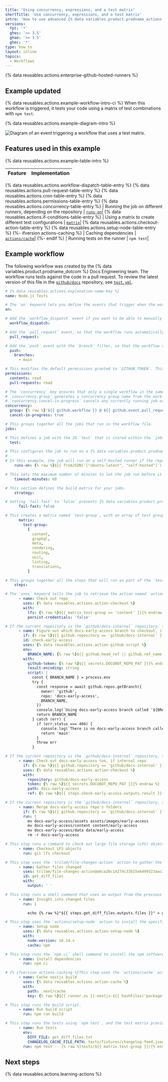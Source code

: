```yaml
---
title: 'Using concurrency, expressions, and a test matrix'
shortTitle: 'Use concurrency, expressions, and a test matrix'
intro: 'How to use advanced {% data variables.product.prodname_actions %} features for continuous integration (CI).'
versions:
  fpt: '*'
  ghes: '>= 3.5'
  ghae: '>= 3.5'
  ghec: '*'
type: how_to
layout: inline
topics:
  - Workflows
---
```

<!-- markdownlint-disable early-access-references -->
{% data reusables.actions.enterprise-github-hosted-runners %}

## Example updated

{% data reusables.actions.example-workflow-intro-ci %} When this workflow is triggered, it tests your code using a matrix of test combinations with `npm test`.

{% data reusables.actions.example-diagram-intro %}

![Diagram of an event triggering a workflow that uses a test matrix.](/assets/images/help/actions/overview-actions-using-concurrency-expressions-and-a-test-matrix.png)

## Features used in this example

{% data reusables.actions.example-table-intro %}

| **Feature**  | **Implementation** |
| --- | --- |
{% data reusables.actions.workflow-dispatch-table-entry %}
{% data reusables.actions.pull-request-table-entry %}
{% data reusables.actions.cron-table-entry %}
{% data reusables.actions.permissions-table-entry %}
{% data reusables.actions.concurrency-table-entry %}
| Running the job on different runners, depending on the repository | [`runs-on`](/actions/using-jobs/choosing-the-runner-for-a-job)|
{% data reusables.actions.if-conditions-table-entry %}
| Using a matrix to create different test configurations | [`matrix`](/actions/using-jobs/using-a-matrix-for-your-jobs)|
{% data reusables.actions.checkout-action-table-entry %}
{% data reusables.actions.setup-node-table-entry %}
{%- ifversion actions-caching %}
| Caching dependencies | [`actions/cache`](/actions/advanced-guides/caching-dependencies-to-speed-up-workflows)|
{%- endif %}
| Running tests on the runner | `npm test`|

## Example workflow

The following workflow was created by the {% data variables.product.prodname_dotcom %} Docs Engineering team. The workflow runs tests against the code in a pull request. To review the latest version of this file in the [`github/docs`](https://github.com/github/docs) repository, see [`test.yml`](https://github.com/github/docs/blob/main/.github/workflows/test.yml).

```yaml annotate copy
# {% data reusables.actions.explanation-name-key %}
name: Node.js Tests

# The `on` keyword lets you define the events that trigger when the workflow is run. You can define multiple events here. For more information, see "[AUTOTITLE](/actions/using-workflows/triggering-a-workflow#using-events-to-trigger-workflows)."
on:

# Add the `workflow_dispatch` event if you want to be able to manually run this workflow. For more information, see [`workflow_dispatch`](/actions/using-workflows/events-that-trigger-workflows#workflow_dispatch).
  workflow_dispatch:

# Add the `pull_request` event, so that the workflow runs automatically every time a pull request is created or updated. For more information, see [`pull_request`](/actions/using-workflows/events-that-trigger-workflows#pull_request).
  pull_request:

# Add the `push` event with the `branch` filter, so that the workflow runs automatically every time a commit is pushed to a branch called "main". For more information, see [`push`](/actions/using-workflows/events-that-trigger-workflows#push).
  push:
    branches:
      - main

# This modifies the default permissions granted to `GITHUB_TOKEN`. This will vary depending on the needs of your workflow. For more information, see "[AUTOTITLE](/actions/using-jobs/assigning-permissions-to-jobs)."
permissions:
  contents: read
  pull-requests: read

# The `concurrency` key ensures that only a single workflow in the same concurrency group will run at the same time. For more information, see "[AUTOTITLE](/actions/using-jobs/using-concurrency)."
# `concurrency.group` generates a concurrency group name from the workflow name and pull request information. The `||` operator is used to define fallback values.
# `concurrency.cancel-in-progress` cancels any currently running job or workflow in the same concurrency group.
concurrency:
  group: {% raw %}'${{ github.workflow }} @ ${{ github.event.pull_request.head.label || github.head_ref || github.ref }}'{% endraw %}
  cancel-in-progress: true

# This groups together all the jobs that run in the workflow file.
jobs:

# This defines a job with the ID `test` that is stored within the `jobs` key.
  test:

# This configures the job to run on a {% data variables.product.prodname_dotcom %}-hosted runner or a self-hosted runner, depending on the repository running the workflow.
#
# In this example, the job will run on a self-hosted runner if the repository is named `docs-internal` and is within the `github` organization. If the repository doesn't match this path, then it will run on an `ubuntu-latest` runner hosted by {% data variables.product.prodname_dotcom %}. For more information on these options, see "[AUTOTITLE](/actions/using-jobs/choosing-the-runner-for-a-job)."
    runs-on: {% raw %}${{ fromJSON('["ubuntu-latest", "self-hosted"]')[github.repository == 'github/docs-internal'] }}{% endraw %}

# This sets the maximum number of minutes to let the job run before it is automatically canceled. For more information, see [`timeout-minutes`](/actions/using-workflows/workflow-syntax-for-github-actions#jobsjob_idtimeout-minutes).
    timeout-minutes: 60

# This section defines the build matrix for your jobs.
    strategy:

# Setting `fail-fast` to `false` prevents {% data variables.product.prodname_dotcom %} from cancelling all in-progress jobs if any matrix job fails.
      fail-fast: false

# This creates a matrix named `test-group`, with an array of test groups. These values match the names of test groups that will be run by `npm test`.
      matrix:
        test-group:
          [
            content,
            graphql,
            meta,
            rendering,
            routing,
            unit,
            linting,
            translations,
          ]

# This groups together all the steps that will run as part of the `test` job. Each job in a workflow has its own `steps` section.
    steps:

# The `uses` keyword tells the job to retrieve the action named `actions/checkout`. This is an action that checks out your repository and downloads it to the runner, allowing you to run actions against your code (such as testing tools). You must use the checkout action any time your workflow will use your repository's code. Some extra options are provided to the action using the `with` key.
      - name: Check out repo
        uses: {% data reusables.actions.action-checkout %}
        with:
          lfs: {% raw %}${{ matrix.test-group == 'content' }}{% endraw %}
          persist-credentials: 'false'

# If the current repository is the `github/docs-internal` repository, this step uses the `actions/github-script` action to run a script to check if there is a branch called `docs-early-access`.
      - name: Figure out which docs-early-access branch to checkout, if internal repo
        if: {% raw %}${{ github.repository == 'github/docs-internal' }}{% endraw %}
        id: check-early-access
        uses: {% data reusables.actions.action-github-script %}
        env:
          BRANCH_NAME: {% raw %}${{ github.head_ref || github.ref_name }}{% endraw %}
        with:
          github-token: {% raw %}${{ secrets.DOCUBOT_REPO_PAT }}{% endraw %}
          result-encoding: string
          script: |
            const { BRANCH_NAME } = process.env
            try {
              const response = await github.repos.getBranch({
                owner: 'github',
                repo: 'docs-early-access',
                BRANCH_NAME,
              })
              console.log(`Using docs-early-access branch called '${BRANCH_NAME}'.`)
              return BRANCH_NAME
            } catch (err) {
              if (err.status === 404) {
                console.log(`There is no docs-early-access branch called '${BRANCH_NAME}' so checking out 'main' instead.`)
                return 'main'
              }
              throw err
            }

# If the current repository is the `github/docs-internal` repository, this step checks out the branch from the `github/docs-early-access` that was identified in the previous step.
      - name: Check out docs-early-access too, if internal repo
        if: {% raw %}${{ github.repository == 'github/docs-internal' }}{% endraw %}
        uses: {% data reusables.actions.action-checkout %}
        with:
          repository: github/docs-early-access
          token: {% raw %}${{ secrets.DOCUBOT_REPO_PAT }}{% endraw %}
          path: docs-early-access
          ref: {% raw %}${{ steps.check-early-access.outputs.result }}{% endraw %}

# If the current repository is the `github/docs-internal` repository, this step uses the `run` keyword to execute shell commands to move the `docs-early-access` repository's folders into the main repository's folders.
      - name: Merge docs-early-access repo's folders
        if: {% raw %}${{ github.repository == 'github/docs-internal' }}{% endraw %}
        run: |
          mv docs-early-access/assets assets/images/early-access
          mv docs-early-access/content content/early-access
          mv docs-early-access/data data/early-access
          rm -r docs-early-access

# This step runs a command to check out large file storage (LFS) objects from the repository.
      - name: Checkout LFS objects
        run: git lfs checkout

# This step uses the `trilom/file-changes-action` action to gather the files changed in the pull request, so they can be analyzed in the next step. This example is pinned to a specific version of the action, using the `a6ca26c14274c33b15e6499323aac178af06ad4b` SHA.
      - name: Gather files changed
        uses: trilom/file-changes-action@a6ca26c14274c33b15e6499323aac178af06ad4b
        id: get_diff_files
        with:
          output: ' '

# This step runs a shell command that uses an output from the previous step to create a file containing the list of files changed in the pull request.
      - name: Insight into changed files
        run: |

          echo {% raw %}"${{ steps.get_diff_files.outputs.files }}" > get_diff_files.txt{% endraw %}

# This step uses the `actions/setup-node` action to install the specified version of the `node` software package on the runner, which gives you access to the `npm` command.
      - name: Setup node
        uses: {% data reusables.actions.action-setup-node %}
        with:
          node-version: 16.14.x
          cache: npm

# This step runs the `npm ci` shell command to install the npm software packages for the project.
      - name: Install dependencies
        run: npm ci

# {% ifversion actions-caching %}This step uses the `actions/cache` action to cache the Next.js build, so that the workflow will attempt to retrieve a cache of the build, and not rebuild it from scratch every time. For more information, see "[AUTOTITLE](/actions/using-workflows/caching-dependencies-to-speed-up-workflows)."{% endif %}
      - name: Cache nextjs build
        uses: {% data reusables.actions.action-cache %}
        with:
          path: .next/cache
          key: {% raw %}${{ runner.os }}-nextjs-${{ hashFiles('package*.json') }}{% endraw %}

# This step runs the build script.
      - name: Run build script
        run: npm run build

# This step runs the tests using `npm test`, and the test matrix provides a different value for {% raw %}`${{ matrix.test-group }}`{% endraw %} for each job in the matrix. It uses the `DIFF_FILE` environment variable to know which files have changed, and uses the `CHANGELOG_CACHE_FILE_PATH` environment variable for the changelog cache file.
      - name: Run tests
        env:
          DIFF_FILE: get_diff_files.txt
          CHANGELOG_CACHE_FILE_PATH: tests/fixtures/changelog-feed.json
        run: npm test -- {% raw %}tests/${{ matrix.test-group }}/{% endraw %}
```

## Next steps

{% data reusables.actions.learning-actions %}
